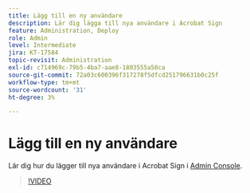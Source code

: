 ```yaml
---
title: Lägg till en ny användare
description: Lär dig lägga till nya användare i Acrobat Sign
feature: Administration, Deploy
role: Admin
level: Intermediate
jira: KT-17584
topic-revisit: Administration
exl-id: c714969c-79b5-4ba7-aae8-1803555a50ca
source-git-commit: 72a03c600396f317278f5dfcd251796631b0c25f
workflow-type: tm+mt
source-wordcount: '31'
ht-degree: 3%

---
```


# Lägg till en ny användare

Lär dig hur du lägger till nya användare i Acrobat Sign i [Admin Console](https://adminconsole.adobe.com/).

>[!VIDEO](https://video.tv.adobe.com/v/3453158?quality=12&learn=on&hidetitle=true)
